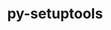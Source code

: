 ---
title: "py-setuptools"
layout: cache
categories: [package, develop-2024-05-05]
meta: {"versions": ["46.1.3", "59.4.0", "63.4.3", "69.2.0"], "compilers": ["apple-clang@=15.0.0", "gcc@=11.4.0", "gcc@=7.3.1"], "oss": ["amzn2", "ubuntu22.04", "ventura"], "platforms": ["darwin", "linux"], "targets": ["aarch64", "neoverse_v1", "x86_64_v3"], "stacks": ["aws-isc", "e4s", "e4s-neoverse_v1", "e4s-rocm-external", "ml-darwin-aarch64-mps", "root"], "num_specs": 16, "num_specs_by_stack": {"e4s-neoverse_v1": 4, "root": 16, "e4s": 8, "ml-darwin-aarch64-mps": 2, "e4s-rocm-external": 1, "aws-isc": 1}}
spec_details: [{"hash": "2t4xqsbjzmzgnuv3y2i4vwzf5rndolgl", "compiler": "gcc@=11.4.0", "versions": ["69.2.0"], "os": "ubuntu22.04", "platform": "linux", "target": "neoverse_v1", "variants": ["build_system=generic"], "stacks": ["e4s-neoverse_v1", "root"], "size": "-", "tarball": "https://binaries.spack.io/develop-2024-05-05/build_cache/linux-ubuntu22.04-neoverse_v1/gcc-11.4.0/py-setuptools-69.2.0/linux-ubuntu22.04-neoverse_v1-gcc-11.4.0-py-setuptools-69.2.0-2t4xqsbjzmzgnuv3y2i4vwzf5rndolgl.spack"}, {"hash": "iobnrmyguppyodwwlkqplrerdofutgb5", "compiler": "gcc@=11.4.0", "versions": ["63.4.3"], "os": "ubuntu22.04", "platform": "linux", "target": "neoverse_v1", "variants": ["build_system=generic"], "stacks": ["e4s-neoverse_v1", "root"], "size": "-", "tarball": "https://binaries.spack.io/develop-2024-05-05/build_cache/linux-ubuntu22.04-neoverse_v1/gcc-11.4.0/py-setuptools-63.4.3/linux-ubuntu22.04-neoverse_v1-gcc-11.4.0-py-setuptools-63.4.3-iobnrmyguppyodwwlkqplrerdofutgb5.spack"}, {"hash": "jh6sqgnt3sbeiwfrzxv7okuz7wgmqhls", "compiler": "gcc@=11.4.0", "versions": ["69.2.0"], "os": "ubuntu22.04", "platform": "linux", "target": "x86_64_v3", "variants": ["build_system=generic"], "stacks": ["root", "e4s"], "size": "-", "tarball": "https://binaries.spack.io/develop-2024-05-05/build_cache/linux-ubuntu22.04-x86_64_v3/gcc-11.4.0/py-setuptools-69.2.0/linux-ubuntu22.04-x86_64_v3-gcc-11.4.0-py-setuptools-69.2.0-jh6sqgnt3sbeiwfrzxv7okuz7wgmqhls.spack"}, {"hash": "kc74egijpusthllqb6whte726ueccqyp", "compiler": "apple-clang@=15.0.0", "versions": ["69.2.0"], "os": "ventura", "platform": "darwin", "target": "aarch64", "variants": ["build_system=generic"], "stacks": ["root", "ml-darwin-aarch64-mps"], "size": "-", "tarball": "https://binaries.spack.io/develop-2024-05-05/build_cache/darwin-ventura-aarch64/apple-clang-15.0.0/py-setuptools-69.2.0/darwin-ventura-aarch64-apple-clang-15.0.0-py-setuptools-69.2.0-kc74egijpusthllqb6whte726ueccqyp.spack"}, {"hash": "4h5bp42wszl7eqcto6o7hw3mnl2phqsj", "compiler": "gcc@=11.4.0", "versions": ["69.2.0"], "os": "ubuntu22.04", "platform": "linux", "target": "x86_64_v3", "variants": ["build_system=generic"], "stacks": ["root", "e4s"], "size": "-", "tarball": "https://binaries.spack.io/develop-2024-05-05/build_cache/linux-ubuntu22.04-x86_64_v3/gcc-11.4.0/py-setuptools-69.2.0/linux-ubuntu22.04-x86_64_v3-gcc-11.4.0-py-setuptools-69.2.0-4h5bp42wszl7eqcto6o7hw3mnl2phqsj.spack"}, {"hash": "gyqrqrqj3o5e76iwexhd5dy5jpd2gvnb", "compiler": "gcc@=11.4.0", "versions": ["69.2.0"], "os": "ubuntu22.04", "platform": "linux", "target": "x86_64_v3", "variants": ["build_system=generic"], "stacks": ["root", "e4s"], "size": "-", "tarball": "https://binaries.spack.io/develop-2024-05-05/build_cache/linux-ubuntu22.04-x86_64_v3/gcc-11.4.0/py-setuptools-69.2.0/linux-ubuntu22.04-x86_64_v3-gcc-11.4.0-py-setuptools-69.2.0-gyqrqrqj3o5e76iwexhd5dy5jpd2gvnb.spack"}, {"hash": "pdl43m2gxonzwsusx7xmnlw6nm7fyzvj", "compiler": "gcc@=11.4.0", "versions": ["69.2.0"], "os": "ubuntu22.04", "platform": "linux", "target": "x86_64_v3", "variants": ["build_system=generic"], "stacks": ["e4s-rocm-external", "root"], "size": "-", "tarball": "https://binaries.spack.io/develop-2024-05-05/build_cache/linux-ubuntu22.04-x86_64_v3/gcc-11.4.0/py-setuptools-69.2.0/linux-ubuntu22.04-x86_64_v3-gcc-11.4.0-py-setuptools-69.2.0-pdl43m2gxonzwsusx7xmnlw6nm7fyzvj.spack"}, {"hash": "tigojlyikb6tce32hm4xx3f7ii2sajyj", "compiler": "gcc@=11.4.0", "versions": ["63.4.3"], "os": "ubuntu22.04", "platform": "linux", "target": "x86_64_v3", "variants": ["build_system=generic"], "stacks": ["root", "e4s"], "size": "-", "tarball": "https://binaries.spack.io/develop-2024-05-05/build_cache/linux-ubuntu22.04-x86_64_v3/gcc-11.4.0/py-setuptools-63.4.3/linux-ubuntu22.04-x86_64_v3-gcc-11.4.0-py-setuptools-63.4.3-tigojlyikb6tce32hm4xx3f7ii2sajyj.spack"}, {"hash": "ujq3uyi5a23kzsvaihbmejpap3jtn5hp", "compiler": "gcc@=7.3.1", "versions": ["69.2.0"], "os": "amzn2", "platform": "linux", "target": "x86_64_v3", "variants": ["build_system=generic"], "stacks": ["aws-isc", "root"], "size": "-", "tarball": "https://binaries.spack.io/develop-2024-05-05/build_cache/linux-amzn2-x86_64_v3/gcc-7.3.1/py-setuptools-69.2.0/linux-amzn2-x86_64_v3-gcc-7.3.1-py-setuptools-69.2.0-ujq3uyi5a23kzsvaihbmejpap3jtn5hp.spack"}, {"hash": "lq5w7fkyta32ejlysbcda6lz2uag54kd", "compiler": "apple-clang@=15.0.0", "versions": ["69.2.0"], "os": "ventura", "platform": "darwin", "target": "aarch64", "variants": ["build_system=generic"], "stacks": ["root", "ml-darwin-aarch64-mps"], "size": "-", "tarball": "https://binaries.spack.io/develop-2024-05-05/build_cache/darwin-ventura-aarch64/apple-clang-15.0.0/py-setuptools-69.2.0/darwin-ventura-aarch64-apple-clang-15.0.0-py-setuptools-69.2.0-lq5w7fkyta32ejlysbcda6lz2uag54kd.spack"}, {"hash": "pklvlmho3f4yj2khvmyerquwoqwhmitf", "compiler": "gcc@=11.4.0", "versions": ["63.4.3"], "os": "ubuntu22.04", "platform": "linux", "target": "x86_64_v3", "variants": ["build_system=generic"], "stacks": ["root", "e4s"], "size": "-", "tarball": "https://binaries.spack.io/develop-2024-05-05/build_cache/linux-ubuntu22.04-x86_64_v3/gcc-11.4.0/py-setuptools-63.4.3/linux-ubuntu22.04-x86_64_v3-gcc-11.4.0-py-setuptools-63.4.3-pklvlmho3f4yj2khvmyerquwoqwhmitf.spack"}, {"hash": "na6h45uecghw5nqwqcnou6a5lusxkquo", "compiler": "gcc@=11.4.0", "versions": ["59.4.0"], "os": "ubuntu22.04", "platform": "linux", "target": "x86_64_v3", "variants": ["build_system=generic"], "stacks": ["root", "e4s"], "size": "-", "tarball": "https://binaries.spack.io/develop-2024-05-05/build_cache/linux-ubuntu22.04-x86_64_v3/gcc-11.4.0/py-setuptools-59.4.0/linux-ubuntu22.04-x86_64_v3-gcc-11.4.0-py-setuptools-59.4.0-na6h45uecghw5nqwqcnou6a5lusxkquo.spack"}, {"hash": "5psnoilekdm6nrk3gzkolao7xi3t7vjy", "compiler": "gcc@=11.4.0", "versions": ["46.1.3"], "os": "ubuntu22.04", "platform": "linux", "target": "x86_64_v3", "variants": ["build_system=generic"], "stacks": ["root", "e4s"], "size": "-", "tarball": "https://binaries.spack.io/develop-2024-05-05/build_cache/linux-ubuntu22.04-x86_64_v3/gcc-11.4.0/py-setuptools-46.1.3/linux-ubuntu22.04-x86_64_v3-gcc-11.4.0-py-setuptools-46.1.3-5psnoilekdm6nrk3gzkolao7xi3t7vjy.spack"}, {"hash": "fsqgkkujkj7rbdfgyipok6nzgrij4cgu", "compiler": "gcc@=11.4.0", "versions": ["59.4.0"], "os": "ubuntu22.04", "platform": "linux", "target": "neoverse_v1", "variants": ["build_system=generic"], "stacks": ["e4s-neoverse_v1", "root"], "size": "-", "tarball": "https://binaries.spack.io/develop-2024-05-05/build_cache/linux-ubuntu22.04-neoverse_v1/gcc-11.4.0/py-setuptools-59.4.0/linux-ubuntu22.04-neoverse_v1-gcc-11.4.0-py-setuptools-59.4.0-fsqgkkujkj7rbdfgyipok6nzgrij4cgu.spack"}, {"hash": "h4dsihracrn2aidsbmkcobritwwmluvn", "compiler": "gcc@=11.4.0", "versions": ["69.2.0"], "os": "ubuntu22.04", "platform": "linux", "target": "x86_64_v3", "variants": ["build_system=generic"], "stacks": ["root", "e4s"], "size": "-", "tarball": "https://binaries.spack.io/develop-2024-05-05/build_cache/linux-ubuntu22.04-x86_64_v3/gcc-11.4.0/py-setuptools-69.2.0/linux-ubuntu22.04-x86_64_v3-gcc-11.4.0-py-setuptools-69.2.0-h4dsihracrn2aidsbmkcobritwwmluvn.spack"}, {"hash": "2bk5dkidaymtvckyjcg253mhzeiioqy2", "compiler": "gcc@=11.4.0", "versions": ["69.2.0"], "os": "ubuntu22.04", "platform": "linux", "target": "neoverse_v1", "variants": ["build_system=generic"], "stacks": ["e4s-neoverse_v1", "root"], "size": "-", "tarball": "https://binaries.spack.io/develop-2024-05-05/build_cache/linux-ubuntu22.04-neoverse_v1/gcc-11.4.0/py-setuptools-69.2.0/linux-ubuntu22.04-neoverse_v1-gcc-11.4.0-py-setuptools-69.2.0-2bk5dkidaymtvckyjcg253mhzeiioqy2.spack"}]
---
